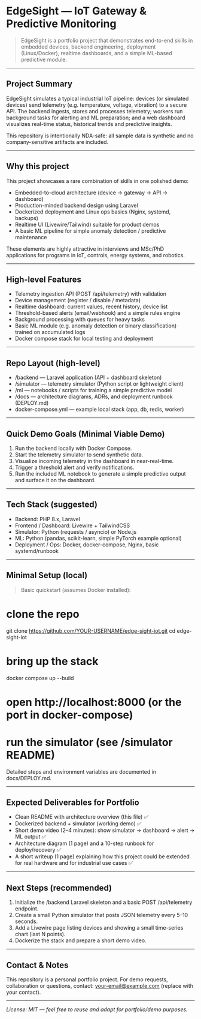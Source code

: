 # EdgeSight — IoT Gateway & Predictive Monitoring

> EdgeSight is a portfolio project that demonstrates end-to-end skills in embedded devices, backend engineering, deployment (Linux/Docker), realtime dashboards, and a simple ML-based predictive module.

---

## Project Summary

EdgeSight simulates a typical industrial IoT pipeline: devices (or simulated devices) send telemetry (e.g. temperature, voltage, vibration) to a secure API. The backend ingests, stores and processes telemetry; workers run background tasks for alerting and ML preparation; and a web dashboard visualizes real-time status, historical trends and predictive insights.

This repository is intentionally NDA-safe: all sample data is synthetic and no company-sensitive artifacts are included.

---

## Why this project

This project showcases a rare combination of skills in one polished demo:

* Embedded-to-cloud architecture (device → gateway → API → dashboard)
* Production-minded backend design using Laravel
* Dockerized deployment and Linux ops basics (Nginx, systemd, backups)
* Realtime UI (Livewire/Tailwind) suitable for product demos
* A basic ML pipeline for simple anomaly detection / predictive maintenance

These elements are highly attractive in interviews and MSc/PhD applications for programs in IoT, controls, energy systems, and robotics.

---

## High-level Features

* Telemetry ingestion API (POST /api/telemetry) with validation
* Device management (register / disable / metadata)
* Realtime dashboard: current values, recent history, device list
* Threshold-based alerts (email/webhook) and a simple rules engine
* Background processing with queues for heavy tasks
* Basic ML module (e.g. anomaly detection or binary classification) trained on accumulated logs
* Docker compose stack for local testing and deployment

---

## Repo Layout (high-level)

* /backend — Laravel application (API + dashboard skeleton)
* /simulator — telemetry simulator (Python script or lightweight client)
* /ml — notebooks / scripts for training a simple predictive model
* /docs — architecture diagrams, ADRs, and deployment runbook (DEPLOY.md)
* docker-compose.yml — example local stack (app, db, redis, worker)

---

## Quick Demo Goals (Minimal Viable Demo)

1. Run the backend locally with Docker Compose.
2. Start the telemetry simulator to send synthetic data.
3. Visualize incoming telemetry in the dashboard in near-real-time.
4. Trigger a threshold alert and verify notifications.
5. Run the included ML notebook to generate a simple predictive output and surface it on the dashboard.

---

## Tech Stack (suggested)

* Backend: PHP 8.x, Laravel
* Frontend / Dashboard: Livewire + TailwindCSS
* Simulator: Python (requests / asyncio) or Node.js
* ML: Python (pandas, scikit-learn, simple PyTorch example optional)
* Deployment / Ops: Docker, docker-compose, Nginx, basic systemd/runbook

---

## Minimal Setup (local)

> Basic quickstart (assumes Docker installed):

# clone the repo
git clone https://github.com/YOUR-USERNAME/edge-sight-iot.git
cd edge-sight-iot

# bring up the stack
docker compose up --build

# open http://localhost:8000 (or the port in docker-compose)
# run the simulator (see /simulator README)

Detailed steps and environment variables are documented in docs/DEPLOY.md.

---

## Expected Deliverables for Portfolio

* Clean README with architecture overview (this file) ✅
* Dockerized backend + simulator (working demo) ✅
* Short demo video (2–4 minutes): show simulator → dashboard → alert → ML output ✅
* Architecture diagram (1 page) and a 10-step runbook for deploy/recovery ✅
* A short writeup (1 page) explaining how this project could be extended for real hardware and for industrial use cases ✅

---

## Next Steps (recommended)

1. Initialize the /backend Laravel skeleton and a basic POST /api/telemetry endpoint.
2. Create a small Python simulator that posts JSON telemetry every 5–10 seconds.
3. Add a Livewire page listing devices and showing a small time-series chart (last N points).
4. Dockerize the stack and prepare a short demo video.

---

## Contact & Notes

This repository is a personal portfolio project. For demo requests, collaboration or questions, contact: your-email@example.com (replace with your contact).

---

*License: MIT — feel free to reuse and adapt for portfolio/demo purposes.*
